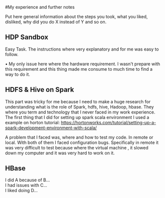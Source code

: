 #My experience and further notes

Put here general information about the steps you took, what you liked, disliked, why did you do X instead of Y and so on.

## HDP Sandbox

Easy Task. 
The instructions where very explanatory and for me was easy to follow.

•	My only issue here where the hardware requirement. I wasn't prepare with this requirement and this thing  made me consume to much time to find a way to do it.

## HDFS & Hive on Spark

This part was tricky for me because I need to make a huge research for understanding what is the role of Spark, hdfs, hive, Hadoop, hbase. They where you term and technology that I never faced in my work experience. 
The first thing that I did for setting up spark scala environment I used a example on horton tutorial: https://hortonworks.com/tutorial/setting-up-a-spark-development-environment-with-scala/

A problem that I faced was, where and how to test my code. In remote or local. With both of them I faced configuration bugs. Specifically in remote it was very difficult to test because where the virtual machine , it slowed down my computer and it was very hard to work on it.
## HBase

I did A because of B...
<br>I had issues with C...
<br>I liked doing D...


